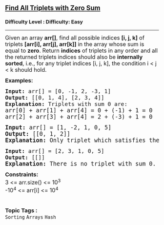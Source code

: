 <h2><a href="https://www.geeksforgeeks.org/problems/find-all-triplets-with-zero-sum/1">Find All Triplets with Zero Sum</a></h2><h3>Difficulty Level : Difficulty: Easy</h3><hr><div class="problems_problem_content__Xm_eO"><p><span style="font-size: 18px;">Given an array&nbsp;<strong>arr[]</strong>, find all possible indices <strong>[i, j, k]</strong> of triplets <strong>[arr[i], arr[j], arr[k]]</strong> in the array whose sum is equal to <strong>zero</strong>. Return <strong>indices</strong> of triplets in any order and all the returned triplets indices should also be <strong>internally sorted</strong>, i.e., for any triplet indices [i, j, k], the condition i &lt; j &lt; k should hold.</span></p>
<p><strong style="font-size: 18px;">Examples:</strong></p>
<pre style="position: relative;"><span style="font-size: 18px;"><strong>Input: </strong></span><span style="font-size: 18px;">arr[] = [0, -1, 2, -3, 1]</span><span style="font-size: 18px;">
<strong>Output: </strong>[[0, 1, 4], [2, 3, 4]]<strong>
Explanation: </strong></span><span style="font-size: 18px;">Triplets with sum 0 are:<br></span><span style="font-size: 14pt;"><span style="font-size: 18.6667px;">arr[0] + arr[1] + arr[4] = 0 + (-1) + 1 = 0
arr[2] + arr[3] + arr[4] = 2 + (-3) + 1 = 0</span></span><div class="open_grepper_editor" title="Edit &amp; Save To Grepper"></div></pre>
<pre style="position: relative;"><span style="font-size: 14pt;"><strong style="font-size: 14pt;">Input: </strong><span style="font-size: 14pt;">arr[] = [</span><span style="font-size: 18.6667px;">1, -2, 1, 0, 5</span><span style="font-size: 14pt;">]
</span><strong style="font-size: 14pt;">Output: </strong><span style="font-size: 14pt;">[[0, 1, 2]]</span><strong style="font-size: 14pt;">
Explanation: </strong></span><span style="font-size: 18.6667px;">Only triplet which satisfies the condition is arr[0] + arr[1] + arr[2] = 1 + (-2) + 1 = 0</span><div class="open_grepper_editor" title="Edit &amp; Save To Grepper"></div></pre>
<pre style="position: relative;"><span style="font-size: 18px;"><strong>Input: </strong>arr[] = [2, 3, 1, 0, 5]</span><span style="font-size: 18px;">
<strong>Output: </strong>[[]]</span><span style="font-size: 14pt;"><strong>
Explanation: </strong></span><span style="font-size: 18.6667px;">There is no triplet with sum 0.</span><div class="open_grepper_editor" title="Edit &amp; Save To Grepper"></div></pre>
<p><span style="font-size: 18px;"><strong>Constraints:<br></strong>3 &lt;= arr.size() &lt;= 10<sup>3</sup><strong><br></strong></span><span style="font-size: 18px;">-10<sup>4</sup> &lt;= arr[i] </span><span style="font-size: 18px;">&lt;= 10<sup>4</sup></span></p></div><br><p><span style=font-size:18px><strong>Topic Tags : </strong><br><code>Sorting</code>&nbsp;<code>Arrays</code>&nbsp;<code>Hash</code>&nbsp;